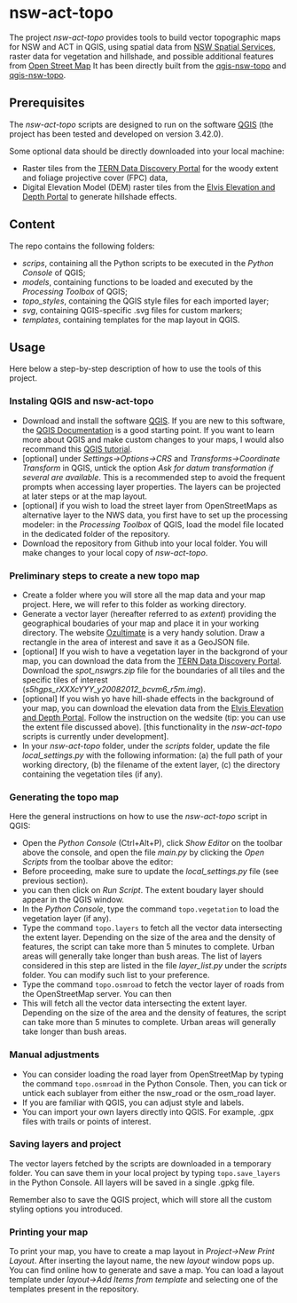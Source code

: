 # nsw-act-topo

The project *nsw-act-topo* provides tools to build vector topographic maps for NSW and ACT in QGIS, using spatial data from [NSW Spatial Services](https://portal.spatial.nsw.gov.au/server/rest/services/), raster data for vegetation and hillshade, and possible additional features from [Open Street Map](https://www.openstreetmap.org)
It has been directly built from the [qgis-nsw-topo](https://github.com/tombrennan06/qgis-nsw-topo/) and [qgis-nsw-topo](https://github.com/mholling/nswtopo).

## Prerequisites

The *nsw-act-topo* scripts are designed to run on the software [QGIS](https://qgis.org/) (the project has been tested and developed on version 3.42.0).

Some optional data should be directly downloaded into your local machine:
* Raster tiles from the [TERN Data Discovery Portal](https://data.tern.org.au/rs/public/data/spot/woody_fpc_extent/nsw-2011/) for the woody extent and foliage projective cover (FPC) data,
* Digital Elevation Model (DEM) raster tiles from the [Elvis Elevation and Depth Portal](https://elevation.fsdf.org.au/) to generate hillshade effects.

## Content

The repo contains the following folders:
* *scrips*, containing all the Python scripts to be executed in the *Python Console* of QGIS;
* *models*, containing functions to be loaded and executed by the *Processing Toolbox* of QGIS;
* *topo_styles*, containing the QGIS style files for each imported layer;
* *svg*, containing QGIS-specific .svg files for custom markers;
* *templates*, containing templates for the map layout in QGIS.

## Usage

Here below a step-by-step description of how to use the tools of this project.

### Instaling QGIS and nsw-act-topo 

* Download and install the software [QGIS](https://qgis.org/). If you are new to this software, the [QGIS Documentation](https://docs.qgis.org/3.40/en/docs/user_manual/index.html) is a good starting point. If you want to learn more about QGIS and make custom changes to your maps, I would also recommand this [QGIS tutorial](https://www.qgistutorials.com/en/).
* [optional] under *Settings->Options->CRS* and *Transforms->Coordinate Transform* in QGIS, untick the option *Ask for datum transformation if several are available*. This is a recommended step to avoid the frequent prompts when accessing layer properties. The layers can be projected at later steps or at the map layout.
* [optional] if you wish to load the street layer from OpenStreetMaps as alternative layer to the NWS data, you first have to set up the processing modeler: in the *Processing Toolbox* of QGIS, load the model file located in the dedicated folder of the repository.
* Download the repository from Github into your local folder. You will make changes to your local copy of *nsw-act-topo*.

### Preliminary steps to create a new topo map

* Create a folder where you will store all the map data and your map project. Here, we will refer to this folder as working directory.
* Generate a vector layer (hereafter referred to as *extent*) providing the geographical boudaries of your map and place it in your working directory. The website [Ozultimate](https://maps.ozultimate.com) is a very handy solution. Draw a rectangle in the area of interest and save it as a GeoJSON file.
* [optional] If you wish to have a vegetation layer in the backgrond of your map, you can download the data from the [TERN Data Discovery Portal](https://data.tern.org.au/rs/public/data/spot/woody_fpc_extent/nsw-2011/). Download the _spot_nswgrs.zip_ file for the boundaries of all tiles and the specific tiles of interest (_s5hgps_rXXXcYYY_y20082012_bcvm6_r5m.img_).
* [optional] If you wish yo have hill-shade effects in the background of your map, you can download the elevation data from the [Elvis Elevation and Depth Portal](https://elevation.fsdf.org.au/). Follow the instruction on the wedsite (tip: you can use the extent file discussed above). [this functionality in the *nsw-act-topo* scripts is currently under development].
* In your *nsw-act-topo* folder, under the _scripts_ folder, update the file _local_settings.py_ with the following information: (a) the full path of your working directory, (b) the filename of the extent layer, (c) the directory containing the vegetation tiles (if any).

### Generating the topo map

Here the general instructions on how to use the *nsw-act-topo* script in QGIS:
* Open the *Python Console* (Ctrl+Alt+P), click *Show Editor* on the toolbar above the console, and open the file *main.py* by clicking the *Open Scripts* from the toolbar above the editor:
* Before proceeding, make sure to update the _local_settings.py_ file (see previous section).
* you can then click on *Run Script*. The extent boudary layer should appear in the QGIS window.
* In the *Python Console*, type the command `topo.vegetation` to load the vegetation layer (if any).
* Type the command `topo.layers` to fetch all the vector data intersecting the extent layer. Depending on the size of the area and the density of features, the script can take more than 5 minutes to complete. Urban areas will generally take longer than bush areas. The list of layers considered in this step are listed in the file *layer_list.py* under the *scripts* folder. You can modify such list to your preference.
* Type the command `topo.osmroad` to fetch the vector layer of roads from the OpenStreetMap server. You can then 
* This will fetch all the vector data intersecting the extent layer. Depending on the size of the area and the density of features, the script can take more than 5 minutes to complete. Urban areas will generally take longer than bush areas.

### Manual adjustments

* You can consider loading the road layer from OpenStreetMap by typing the command `topo.osmroad` in the Python Console. Then, you can tick or untick each sublayer from either the nsw_road or the osm_road layer.
* If you are familiar with QGIS, you can adjust style and labels.
* You can import your own layers directly into QGIS. For example, .gpx files with trails or points of interest.

### Saving layers and project

The vector layers fetched by the scripts are downloaded in a temporary folder. You can save them in your local project by typing `topo.save_layers` in the Python Console. All layers will be saved in a single .gpkg file.

Remember also to save the QGIS project, which will store all the custom styling options you introduced.

### Printing your map

To print your map, you have to create a map layout in *Project->New Print Layout*. After inserting the layout name, the new _layout_ window pops up. You can find online how to generate and save a map.
You can load a layout template under *layout->Add Items from template* and selecting one of the templates present in the repository.